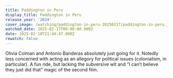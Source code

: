 ```yaml
---
title: Paddington in Peru
display_title: Paddington in Peru
release_year: '2024'
cover_image: /watching/paddington-in-peru-20250217/paddington-in-peru.jpg
watched_date: 2025-02-17T00:00:00.000Z
date: 2025-02-18T21:44:47.000Z
rewatch: false
---
```

Olivia Colman and Antonio Banderas absolutely just going for it. Notedly less concerned with acting as an allegory for political issues (colonialism, in particular). A fun ride, but lacking the subversive wit and “I can’t believe they just did that” magic of the second film.
